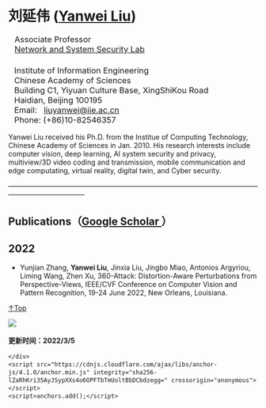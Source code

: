 <html lang="en-US">
  <head>
    <meta charset="UTF-8">
    <meta http-equiv="X-UA-Compatible" content="IE=edge">
    <meta name="viewport" content="width=device-width, initial-scale=1">



  </head>
  <body>
    <div class="container-lg px-3 my-5 markdown-body">
      

<h1 id="yanwei-liu">刘延伟 (<a href="/index.html">Yanwei Liu</a>)</h1>

<p style="width:970px;">
    <img src="/name1.jpg" align="right" width="180" hspace="5" vspace="5" />
  <h3 style='margin-top:0in;margin-right:0in;margin-bottom:0in;margin-left:
  9.35pt;margin-bottom:.0001pt'><span style='font-weight:normal;mso-bidi-font-weight:
  bold'><!--#include virtual="/Banners/ece.inc"-->Associate Professor<o:p></o:p></span></h3>
  <h3 style='margin-top:0in;margin-right:0in;margin-bottom:0in;margin-left:
  9.35pt;margin-bottom:.0001pt'><span style='font-weight:normal;mso-bidi-font-weight:
  bold'> <a href="http://www.iie.ac.cn" target="_blank">Network
  and System Security Lab</a><o:p></o:p></span></h3>
</p>  	 
  <h3 style='margin-left:9.0pt'><span style='font-weight:normal;mso-bidi-font-weight:
  bold'>Institute of Information Engineering<br>
  Chinese Academy of Sciences<br>
  Building C1, Yiyuan Culture Base, XingShiKou Road<br>
  Haidian, Beijing 100195<br>
  Email: &nbsp; <a href="mailto:liuyanwei@iie.ac.cn">liuyanwei@iie.ac.cn</a>&nbsp; <br>
  Phone: (+86)10-82546357&nbsp; <o:p></o:p></span></h3>

  Yanwei Liu received his Ph.D. from the Institue of Computing Technology, Chinese Academy of Sciences in Jan. 2010. His research interests include computer vision, deep learning, AI system security and privacy, multiview/3D video coding and transmission, mobile communication and edge computating, virtual reality, digital twin, and Cyber security.


<p>———————————————————————————————————————————————</p>


<h2 id="publications">Publications（<a href="https://scholar.google.com/citations?user=XBQwn9cAAAAJ&hl=en">Google Scholar
</a>）</h2>

<h2 id="2022">2022</h2>
<ul>
  <li> Yunjian Zhang, <strong>Yanwei Liu</strong>, Jinxia Liu, Jingbo Miao, Antonios Argyriou, Liming Wang, Zhen Xu, 360-Attack: Distortion-Aware Perturbations from Perspective-Views, IEEE/CVF Conference on Computer Vision and Pattern Recognition, 19-24 June 2022, New Orleans, Louisiana. </li>

</ul>

<p><a href="#Top">↑Top</a></p>

<p><a href="https://clustrmaps.com/site/1bf9f" title="Visit tracker"><img src="//www.clustrmaps.com/map_v2.png?d=YgAX7EI4VQTaUhsp2h3xKcH7hPOD2pUDVXgafAsrXTE&amp;cl=ffffff" /></a></p>

<p><strong>更新时间：2022/3/5</strong></p>


      
    </div>
    <script src="https://cdnjs.cloudflare.com/ajax/libs/anchor-js/4.1.0/anchor.min.js" integrity="sha256-lZaRhKri35AyJSypXXs4o6OPFTbTmUoltBbDCbdzegg=" crossorigin="anonymous"></script>
    <script>anchors.add();</script>
  </body>
</html>
